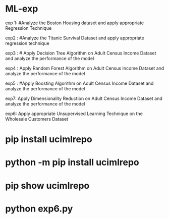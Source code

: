 # ML-exp

exp 1: #Analyze the Boston Housing dataset and apply appropriate Regression Technique

exp2 : #Analyze the Titanic Survival Dataset and apply appropriate regression technique

exp3 : # Apply Decision Tree Algorithm on Adult Census Income Dataset and analyze the performance of the model

exp4 : Apply Random Forest Algorithm on Adult Census Income Dataset and analyze the performance of the model

exp5 : #Apply Boosting Algorithm on Adult Census Income Dataset and analyze the performance of the model

exp7: Apply Dimensionality Reduction on Adult Census Income Dataset and analyze the performance of the model

exp6: Apply appropriate Unsupervised Learning Technique on the Wholesale Customers Dataset
# pip install ucimlrepo
# python -m pip install ucimlrepo
# pip show ucimlrepo
# python exp6.py


